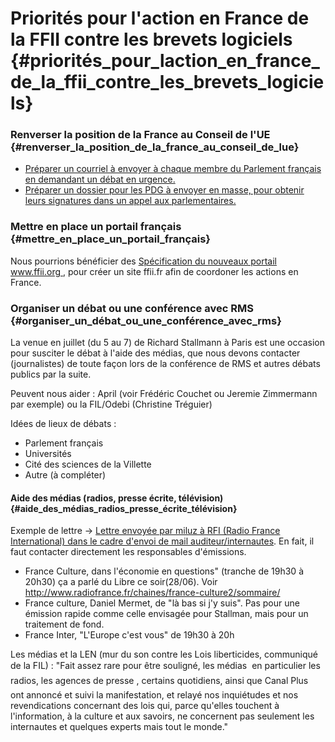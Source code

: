 # Priorités pour l\'action en France de la FFII contre les brevets logiciels {#priorités_pour_laction_en_france_de_la_ffii_contre_les_brevets_logiciels}

### Renverser la position de la France au Conseil de l\'UE {#renverser_la_position_de_la_france_au_conseil_de_lue}

-   [ Préparer un courriel à envoyer à chaque membre du Parlement
    français en demandant un débat en
    urgence.](LtrParlFr0406Fr "wikilink")
-   [ Préparer un dossier pour les PDG à envoyer en masse, pour obtenir
    leurs signatures dans un appel aux
    parlementaires.](LtrPdgFr0406Fr "wikilink")

### Mettre en place un portail français {#mettre_en_place_un_portail_français}

Nous pourrions bénéficier des [ Spécification du nouveaux portail
www.ffii.org ](FfiiPortalFr "wikilink"), pour créer un site ffii.fr afin
de coordoner les actions en France.

### Organiser un débat ou une conférence avec RMS {#organiser_un_débat_ou_une_conférence_avec_rms}

La venue en juillet (du 5 au 7) de Richard Stallmann à Paris est une
occasion pour susciter le débat à l\'aide des médias, que nous devons
contacter (journalistes) de toute façon lors de la conférence de RMS et
autres débats publics par la suite.

Peuvent nous aider : April (voir Frédéric Couchet ou Jeremie Zimmermann
par exemple) ou la FIL/Odebi (Christine Tréguier)

Idées de lieux de débats :

-   Parlement français
-   Universités
-   Cité des sciences de la Villette
-   Autre (à compléter)

#### Aide des médias (radios, presse écrite, télévision) {#aide_des_médias_radios_presse_écrite_télévision}

Exemple de lettre -\> [ Lettre envoyée par miluz à RFI (Radio France
International) dans le cadre d\'envoi de mail
auditeur/internautes](LtrMiluzRFI040625Fr "wikilink"). En fait, il faut
contacter directement les responsables d\'émissions.

-   France Culture, dans l\'économie en questions\" (tranche de 19h30 à
    20h30) ça a parlé du Libre ce soir(28/06). Voir
    <http://www.radiofrance.fr/chaines/france-culture2/sommaire/>
-   France culture, Daniel Mermet, de \"là bas si j\'y suis\". Pas pour
    une émission rapide comme celle envisagée pour Stallman, mais pour
    un traitement de fond.
-   France Inter, \"L\'Europe c\'est vous\" de 19h30 à 20h

Les médias et la LEN (mur du son contre les Lois liberticides,
communiqué de la FIL) : \"Fait assez rare pour être souligné, les médias
 en particulier les radios, les agences de presse , certains
quotidiens, ainsi que Canal Plus  ont annoncé et suivi la
manifestation, et relayé nos inquiétudes et nos revendications
concernant des lois qui, parce qu\'elles touchent à l\'information, à la
culture et aux savoirs, ne concernent pas seulement les internautes et
quelques experts mais tout le monde.\"

